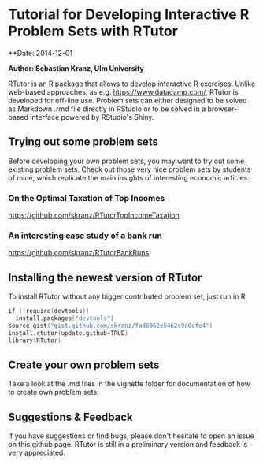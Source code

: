 # Tutorial for Developing Interactive R Problem Sets with RTutor

**Date: 2014-12-01

**Author: Sebastian Kranz, Ulm University** 

RTutor is an R package that allows to develop interactive R exercises. Unlike web-based approaches, as e.g. https://www.datacamp.com/, RTutor is developed for off-line use. Problem sets can either designed to be solved as Markdown  .rmd file directly in RStudio or to be solved in a browser-based interface powered by RStudio's Shiny.

## Trying out some problem sets

Before developing your own problem sets, you may want to try out some existing problem sets. Check out those very nice problem sets by students of mine, which replicate the main insights of interesting economic articles:

### On the Optimal Taxation of Top Incomes
https://github.com/skranz/RTutorTopIncomeTaxation

### An interesting case study of a bank run
https://github.com/skranz/RTutorBankRuns

## Installing the newest version of RTutor

To install RTutor without any bigger contributed problem set, just run in R
```s
if (!require(devtools))
  install.packages("devtools")
source_gist("gist.github.com/skranz/fad6062e5462c9d0efe4")
install.rtutor(update.github=TRUE)
library(RTutor)
```

## Create your own problem sets

Take a look at the .md files in the vignette folder for documentation of how to create own problem sets.

## Suggestions & Feedback

If you have suggestions or find bugs, please don't hesitate to open an issue on this github page. RTutor is still in a preliminary version and feedback is very appreciated.